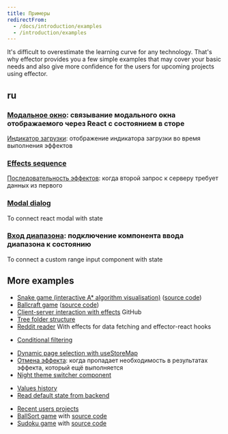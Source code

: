 ```yaml
---
title: Примеры
redirectFrom:
  - /docs/introduction/examples
  - /introduction/examples
---
```


It's difficult to overestimate the learning curve for any technology.
That's why effector provides you a few simple examples that may cover your basic needs and also give more confidence for the users for upcoming projects using effector.

## ru

### [Модальное окно](https://share.effector.dev/DzljrdjR): связывание модального окна отображаемого через React с состоянием в сторе

[Индикатор загрузки](https://share.effector.dev/fEsYTDxe): отображение индикатора загрузки во время выполнения эффектов

### [Effects sequence](https://share.effector.dev/vPbIFo0b)

[Последовательность эффектов](https://share.effector.dev/RYQ5z59Q): когда второй запрос к серверу требует данных из первого

<!-- TODO write example with abort with farfetched

### [Abort effect](https://share.effector.dev/W4I0ghLt)

When we need to cancel our effect since it's pointless at the time

-->

### [Modal dialog](https://share.effector.dev/8xsWOCeS)

To connect react modal with state

### [Вход диапазона](https://share.effector.dev/oRB2iB8M): подключение компонента ввода диапазона к состоянию

To connect a custom range input component with state

## More examples

- [Snake game (interactive A\* algorithm visualisation)](https://dmitryshelomanov.github.io/snake/) ([source code](https://github.com/dmitryshelomanov/snake))
- [Ballcraft game](https://ballcraft.now.sh/) ([source code](https://github.com/kobzarvs/effector-craftball))
- [Client-server interaction with effects](https://github.com/effector/effector/tree/master/examples/worker-rpc) GitHub
- [Tree folder structure](https://share.effector.dev/v4dfRBNb)
- [Reddit reader](https://share.effector.dev/aW7ESkZ0) With effects for data fetching and effector-react hooks <!-- Reddit api is disabled, example not working! -->

<!-- - [Lists rendering](https://share.effector.dev/OlakwECa) With `useList` hook Example with forbidden event calls in pure functions -->

<!-- - [Dynamic typing status](https://share.effector.dev/tAnzG5oJ) example with watch calls in effect for aborting -->

- [Conditional filtering](https://share.effector.dev/g7N1K6Bc)

<!-- - [Request cancellation](https://share.effector.dev/W4I0ghLt) just rewrite it in farfetched -->

<!-- - [Dynamic form fields, saving and loading from localStorage with effects](https://share.effector.dev/Qxt0zAdd) rewrite it with models -->

<!-- - [Loading initial state from localStorage with domains](https://share.effector.dev/YbiBnyAD) rewrite it with effector-storage -->

- [Dynamic page selection with useStoreMap](https://share.effector.dev/HT7iwbbT)
- [Отмена эффекта](https://share.effector.dev/W4I0ghLt): когда пропадает необходимость в результатах эффекта, который ещё выполняется
- [Night theme switcher component](https://share.effector.dev/307fvPmV)

<!-- - [Computed bounce menu animation](https://share.effector.dev/ZXEtGBBq) on with derived store -->

- [Values history](https://share.effector.dev/Tgmw90Ln)
- [Read default state from backend](https://share.effector.dev/h5dE3SmJ)

<!-- - [Requests cache](https://share.effector.dev/jvE7r0By) rewrite with farfetched -->

<!-- - [Watch last two store state values](https://share.effector.dev/LRVsYhIc) -->

<!-- - [Basic todolist example](https://codesandbox.io/s/vmx6wxww43) Codesandbox update example -->

- [Recent users projects](https://github.com/effector/effector/network/dependents)
- [BallSort game](https://ballsort.sova.dev/) with [source code](https://github.com/sergeysova/ballsort)
- [Sudoku game](https://sudoku-effector.pages.dev/) with [source code](https://github.com/Shiyan7/sudoku-effector)

<!-- - [RealWorld app](https://github.com/mg901/react-effector-realworld-example-app) ([RealWorld apps](https://github.com/gothinkster/realworld)) -->
